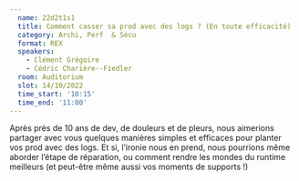 ```yaml
---
  name: 22d2t1s1
  title: Comment casser sa prod avec des logs ? (En toute efficacité)
  category: Archi, Perf  & Sécu
  format: REX
  speakers: 
    - Clément Grégoire
    - Cédric Charière--Fiedler
  room: Auditorium
  slot: 14/10/2022
  time_start: '10:15'
  time_end: '11:00'
---
```

Après près de 10 ans de dev, de douleurs et de pleurs, nous aimerions partager avec vous quelques manières simples et efficaces pour planter vos prod avec des logs. Et si, l’ironie nous en prend, nous pourrions même aborder l’étape de réparation, ou comment rendre les mondes du runtime meilleurs (et peut-être même aussi vos moments de supports !)